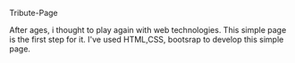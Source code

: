 Tribute-Page

After ages, i thought to play again with web technologies. This simple page is the first step for it. I've used HTML,CSS, bootsrap to 
develop this simple page.
